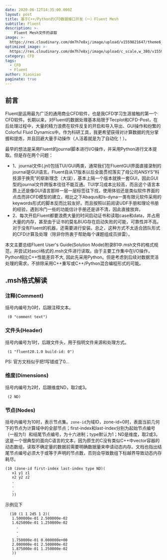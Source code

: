 ```yaml
---
date: 2020-06-12T14:35:00.000Z
layout: post
title: 基于C++/Python的CFD数据接口开发（一）Fluent Mesh
subtitle: Fluent
description: >-
    Fluent Mesh文件的读取
image: >-
  https://res.cloudinary.com/dm7h7e8xj/image/upload/v1559821647/theme6_qeeojf.jpg
optimized_image: >-
  https://res.cloudinary.com/dm7h7e8xj/image/upload/c_scale,w_380/v1559821647/theme6_qeeojf.jpg
category: CFD
tags:
  - CFD
  - Fluent
author: Xiaoxiao
paginate: true
---
```

## 前言
Fluent是运用最为广泛的通用商业CFD软件，也是我CFD学习生涯接触的第一个CFD软件。长期以来，对Fluent的数据处理基本局限于Tecplot和CFD-Post，在后处理过程中，大量的精力浪费在软件反复的开启和导入导出、GUI操作和纷繁的Colorful Fluid Dynamics中。作为科研工具，我更希望获得对计算数据的充分掌握和提炼，并且回避大量手动操作（人活着就是为了自动化！）。

最早的想法是采用Fluent的journal脚本进行I/O操作，并采用Python进行文本提取。但是存在两个问题：
* 1、journal文件(.jnl)包括TUI/GUI两类，通常我们在FluentGUI界面直接录制的journal是GUI语言。Fluent自从17版本以后全面贯彻落实了母公司ANSYS“科技源于换壳”的崭新理念（大误），基本上隔一个版本就换一套GUI，因此GUI型的journal文件跨版本往往不能互通。TUI学习成本比较高，而且这个语言本质上还是像GUI语言那样一层一层标签往下找，使用体验还是类似软件界面的点击而非CFD模型的建立，相比之下Abaqus和ls-dyna一类有限元软件采用的keywords形式的脚本反而比较友好。而且按照以前阅读UDF手册和理论书册的经验，遇到冷门一些的功能估计手册还是讲不清，因此直接放弃。 
* 2、每次开启Fluent都要浪费大量的时间启动证书和读取case和data，并占用大量的内存，甚至由于证书的莫名BUG存在启动失败的可能，可靠性并不高。对于没有Fluent的机器，还需要进行安装。总之，这种方式不太适合团队形式的CFD计算及处理（除非你热衷于帮助每个课题组成员排雷）。

本文主要总结Fluent User's Guide(Solution Mode)附录B1中.msh文件的格式规范，并尝试对ascii格式的.msh文件进行读取。由于主要工作集中在I/O操作，Python相比C++性能差异不大, 因此先采用Python。但是考虑到后续对数据灵活处理的需求，不排除采用C++重写或C++/Python混合编程形式的可能。

## .msh格式解读
### 注释(Comment)
括号内编号为0时，后跟注释文本。
```
 (0 "comment text") 
```
 ### 文件头(Header)
括号内编号为1时，后跟文件头，用于指明文件来源和处理方式。
```
 (1 "fluent20.1.0 build-id: 0") 
```
 PS: 官方文档似乎把1写错成了0...
### 维度(Dimensions)
括号内编号为2时，后跟维度ND，取2或3。
```
 (2 ND) 
```
### 节点(Nodes)
括号内编号为10时，表示节点集。`zone-id`为域ID，zone-id=0时，表面当前几何下的节点为计算域中的全部节点；first-index和last-index分别为起始节点编号（一般为1）和结尾节点编号，为十六进制；type默认为1；ND是维度，取2或3。
这是一个很典型的面向C语言的文本，因为原生的C没有类似C++中vector容器的动态数组，读取不确定量的数据前需要明确数据量来申请动态内存。文档也指出结尾节点编号必须大于或等于声明的节点数，否则会导致数组下标越界导致动态内存耗尽。
```
(10 (zone-id first-index last-index type ND)(
   x1 y1 z1
   x2 y2 z2
   .
   .
   .
   )) 
```
示例见下
```
  (10 (1 1 2d5 1 2)(
   1.500000e-01 2.500000e-02
   1.625000e-01 1.250000e-02
     .
     .
     .
   1.750000e-01 0.000000e+00
   2.000000e-01 2.500000e-02
   1.875000e-01 1.250000e-02
   )) 
```
  
